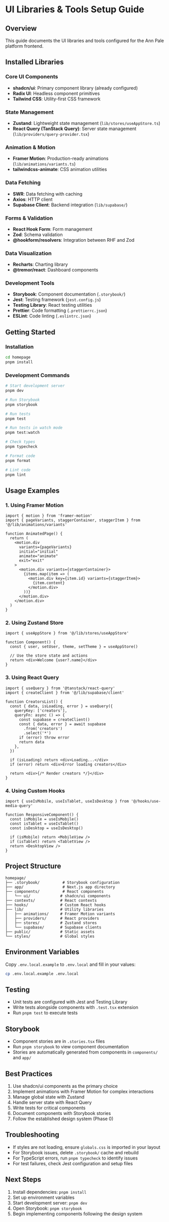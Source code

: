 # UI Libraries & Tools Setup Guide

## Overview
This guide documents the UI libraries and tools configured for the Ann Pale platform frontend.

## Installed Libraries

### Core UI Components
- **shadcn/ui**: Primary component library (already configured)
- **Radix UI**: Headless component primitives
- **Tailwind CSS**: Utility-first CSS framework

### State Management
- **Zustand**: Lightweight state management (`lib/stores/useAppStore.ts`)
- **React Query (TanStack Query)**: Server state management (`lib/providers/query-provider.tsx`)

### Animation & Motion
- **Framer Motion**: Production-ready animations (`lib/animations/variants.ts`)
- **tailwindcss-animate**: CSS animation utilities

### Data Fetching
- **SWR**: Data fetching with caching
- **Axios**: HTTP client
- **Supabase Client**: Backend integration (`lib/supabase/`)

### Forms & Validation
- **React Hook Form**: Form management
- **Zod**: Schema validation
- **@hookform/resolvers**: Integration between RHF and Zod

### Data Visualization
- **Recharts**: Charting library
- **@tremor/react**: Dashboard components

### Development Tools
- **Storybook**: Component documentation (`.storybook/`)
- **Jest**: Testing framework (`jest.config.js`)
- **Testing Library**: React testing utilities
- **Prettier**: Code formatting (`.prettierrc.json`)
- **ESLint**: Code linting (`.eslintrc.json`)

## Getting Started

### Installation
```bash
cd homepage
pnpm install
```

### Development Commands
```bash
# Start development server
pnpm dev

# Run Storybook
pnpm storybook

# Run tests
pnpm test

# Run tests in watch mode
pnpm test:watch

# Check types
pnpm typecheck

# Format code
pnpm format

# Lint code
pnpm lint
```

## Usage Examples

### 1. Using Framer Motion
```tsx
import { motion } from 'framer-motion'
import { pageVariants, staggerContainer, staggerItem } from '@/lib/animations/variants'

function AnimatedPage() {
  return (
    <motion.div
      variants={pageVariants}
      initial="initial"
      animate="animate"
      exit="exit"
    >
      <motion.div variants={staggerContainer}>
        {items.map(item => (
          <motion.div key={item.id} variants={staggerItem}>
            {item.content}
          </motion.div>
        ))}
      </motion.div>
    </motion.div>
  )
}
```

### 2. Using Zustand Store
```tsx
import { useAppStore } from '@/lib/stores/useAppStore'

function Component() {
  const { user, setUser, theme, setTheme } = useAppStore()
  
  // Use the store state and actions
  return <div>Welcome {user?.name}</div>
}
```

### 3. Using React Query
```tsx
import { useQuery } from '@tanstack/react-query'
import { createClient } from '@/lib/supabase/client'

function CreatorsList() {
  const { data, isLoading, error } = useQuery({
    queryKey: ['creators'],
    queryFn: async () => {
      const supabase = createClient()
      const { data, error } = await supabase
        .from('creators')
        .select('*')
      if (error) throw error
      return data
    },
  })
  
  if (isLoading) return <div>Loading...</div>
  if (error) return <div>Error loading creators</div>
  
  return <div>{/* Render creators */}</div>
}
```

### 4. Using Custom Hooks
```tsx
import { useIsMobile, useIsTablet, useIsDesktop } from '@/hooks/use-media-query'

function ResponsiveComponent() {
  const isMobile = useIsMobile()
  const isTablet = useIsTablet()
  const isDesktop = useIsDesktop()
  
  if (isMobile) return <MobileView />
  if (isTablet) return <TabletView />
  return <DesktopView />
}
```

## Project Structure
```
homepage/
├── .storybook/          # Storybook configuration
├── app/                 # Next.js app directory
├── components/          # React components
│   └── ui/             # shadcn/ui components
├── contexts/           # React contexts
├── hooks/              # Custom React hooks
├── lib/                # Utility libraries
│   ├── animations/     # Framer Motion variants
│   ├── providers/      # React providers
│   ├── stores/         # Zustand stores
│   └── supabase/       # Supabase clients
├── public/             # Static assets
└── styles/             # Global styles
```

## Environment Variables
Copy `.env.local.example` to `.env.local` and fill in your values:
```bash
cp .env.local.example .env.local
```

## Testing
- Unit tests are configured with Jest and Testing Library
- Write tests alongside components with `.test.tsx` extension
- Run `pnpm test` to execute tests

## Storybook
- Component stories are in `.stories.tsx` files
- Run `pnpm storybook` to view component documentation
- Stories are automatically generated from components in `components/` and `app/`

## Best Practices
1. Use shadcn/ui components as the primary choice
2. Implement animations with Framer Motion for complex interactions
3. Manage global state with Zustand
4. Handle server state with React Query
5. Write tests for critical components
6. Document components with Storybook stories
7. Follow the established design system (Phase 0)

## Troubleshooting
- If styles are not loading, ensure `globals.css` is imported in your layout
- For Storybook issues, delete `.storybook/` cache and rebuild
- For TypeScript errors, run `pnpm typecheck` to identify issues
- For test failures, check Jest configuration and setup files

## Next Steps
1. Install dependencies: `pnpm install`
2. Set up environment variables
3. Start development server: `pnpm dev`
4. Open Storybook: `pnpm storybook`
5. Begin implementing components following the design system